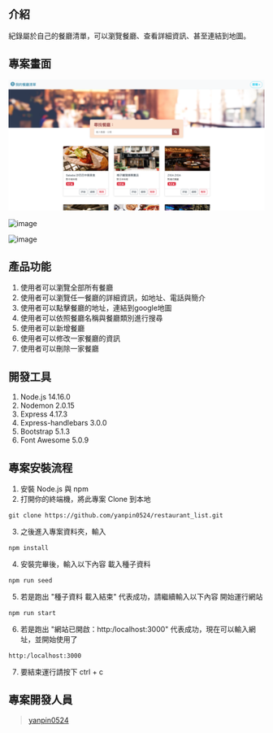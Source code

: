 ## 介紹
紀錄屬於自己的餐廳清單，可以瀏覽餐廳、查看詳細資訊、甚至連結到地圖。

## 專案畫面

![image](https://github.com/yanpin0524/restaurant_list/blob/master/images/專案照片001.png)

![image](https://github.com/yanpin0524/restaurant_list/blob/master/images/專案照片002.png)

![image](https://github.com/yanpin0524/restaurant_list/blob/master/images/專案照片003.png)

## 產品功能

1. 使用者可以瀏覽全部所有餐廳
2. 使用者可以瀏覽任一餐廳的詳細資訊，如地址、電話與簡介
3. 使用者可以點擊餐廳的地址，連結到google地圖
4. 使用者可以依照餐廳名稱與餐廳類別進行搜尋
5. 使用者可以新增餐廳
6. 使用者可以修改一家餐廳的資訊
7. 使用者可以刪除一家餐廳

## 開發工具

1. Node.js 14.16.0
2. Nodemon 2.0.15
3. Express 4.17.3
4. Express-handlebars 3.0.0
5. Bootstrap 5.1.3
6. Font Awesome 5.0.9

## 專案安裝流程

1. 安裝 Node.js 與 npm
2. 打開你的終端機，將此專案 Clone 到本地
```
git clone https://github.com/yanpin0524/restaurant_list.git
```
3. 之後進入專案資料夾，輸入
```
npm install
```
4. 安裝完畢後，輸入以下內容 載入種子資料
```
npm run seed
```
5. 若是跑出 "種子資料 載入結束" 代表成功，請繼續輸入以下內容 開始運行網站
```
npm run start
```
6. 若是跑出 "網站已開啟：http:/localhost:3000" 代表成功，現在可以輸入網址，並開始使用了
```
http:/localhost:3000
```
7. 要結束運行請按下 ctrl + c

## 專案開發人員
> [yanpin0524](https://github.com/yanpin0524)
